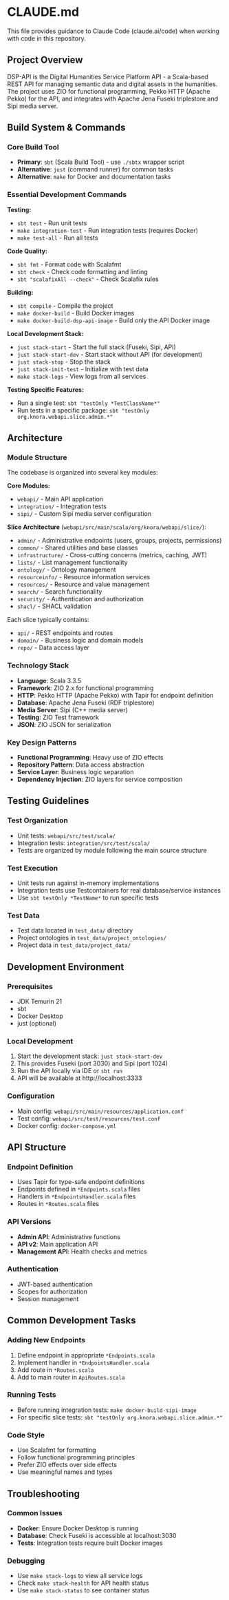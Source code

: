 # CLAUDE.md

This file provides guidance to Claude Code (claude.ai/code) when working with code in this repository.

## Project Overview

DSP-API is the Digital Humanities Service Platform API - a Scala-based REST API for managing semantic data and digital assets in the humanities. 
The project uses ZIO for functional programming, Pekko HTTP (Apache Pekko) for the API, and integrates with Apache Jena Fuseki triplestore and Sipi media server.

## Build System & Commands

### Core Build Tool
- **Primary**: `sbt` (Scala Build Tool) - use `./sbtx` wrapper script
- **Alternative**: `just` (command runner) for common tasks
- **Alternative**: `make` for Docker and documentation tasks

### Essential Development Commands

**Testing:**
- `sbt test` - Run unit tests
- `make integration-test` - Run integration tests (requires Docker)
- `make test-all` - Run all tests

**Code Quality:**
- `sbt fmt` - Format code with Scalafmt
- `sbt check` - Check code formatting and linting
- `sbt "scalafixAll --check"` - Check Scalafix rules

**Building:**
- `sbt compile` - Compile the project
- `make docker-build` - Build Docker images
- `make docker-build-dsp-api-image` - Build only the API Docker image

**Local Development Stack:**
- `just stack-start` - Start the full stack (Fuseki, Sipi, API)
- `just stack-start-dev` - Start stack without API (for development)
- `just stack-stop` - Stop the stack
- `just stack-init-test` - Initialize with test data
- `make stack-logs` - View logs from all services

**Testing Specific Features:**
- Run a single test: `sbt "testOnly *TestClassName*"`
- Run tests in a specific package: `sbt "testOnly org.knora.webapi.slice.admin.*"`

## Architecture

### Module Structure
The codebase is organized into several key modules:

**Core Modules:**
- `webapi/` - Main API application
- `integration/` - Integration tests
- `sipi/` - Custom Sipi media server configuration

**Slice Architecture** (`webapi/src/main/scala/org/knora/webapi/slice/`):
- `admin/` - Administrative endpoints (users, groups, projects, permissions)
- `common/` - Shared utilities and base classes
- `infrastructure/` - Cross-cutting concerns (metrics, caching, JWT)
- `lists/` - List management functionality
- `ontology/` - Ontology management
- `resourceinfo/` - Resource information services
- `resources/` - Resource and value management
- `search/` - Search functionality
- `security/` - Authentication and authorization
- `shacl/` - SHACL validation

Each slice typically contains:
- `api/` - REST endpoints and routes
- `domain/` - Business logic and domain models
- `repo/` - Data access layer

### Technology Stack
- **Language**: Scala 3.3.5
- **Framework**: ZIO 2.x for functional programming
- **HTTP**: Pekko HTTP (Apache Pekko) with Tapir for endpoint definition
- **Database**: Apache Jena Fuseki (RDF triplestore)
- **Media Server**: Sipi (C++ media server)
- **Testing**: ZIO Test framework
- **JSON**: ZIO JSON for serialization

### Key Design Patterns
- **Functional Programming**: Heavy use of ZIO effects
- **Repository Pattern**: Data access abstraction
- **Service Layer**: Business logic separation
- **Dependency Injection**: ZIO layers for service composition

## Testing Guidelines

### Test Organization
- Unit tests: `webapi/src/test/scala/`
- Integration tests: `integration/src/test/scala/` 
- Tests are organized by module following the main source structure

### Test Execution
- Unit tests run against in-memory implementations
- Integration tests use Testcontainers for real database/service instances
- Use `sbt testOnly *TestName*` to run specific tests

### Test Data
- Test data located in `test_data/` directory
- Project ontologies in `test_data/project_ontologies/`
- Project data in `test_data/project_data/`

## Development Environment

### Prerequisites
- JDK Temurin 21
- sbt
- Docker Desktop
- just (optional)

### Local Development
1. Start the development stack: `just stack-start-dev`
2. This provides Fuseki (port 3030) and Sipi (port 1024)
3. Run the API locally via IDE or `sbt run`
4. API will be available at http://localhost:3333

### Configuration
- Main config: `webapi/src/main/resources/application.conf`
- Test config: `webapi/src/test/resources/test.conf`
- Docker config: `docker-compose.yml`

## API Structure

### Endpoint Definition
- Uses Tapir for type-safe endpoint definitions
- Endpoints defined in `*Endpoints.scala` files
- Handlers in `*EndpointsHandler.scala` files
- Routes in `*Routes.scala` files

### API Versions
- **Admin API**: Administrative functions
- **API v2**: Main application API
- **Management API**: Health checks and metrics

### Authentication
- JWT-based authentication
- Scopes for authorization
- Session management

## Common Development Tasks

### Adding New Endpoints
1. Define endpoint in appropriate `*Endpoints.scala`
2. Implement handler in `*EndpointsHandler.scala`
3. Add route in `*Routes.scala`
4. Add to main router in `ApiRoutes.scala`

### Running Tests
- Before running integration tests: `make docker-build-sipi-image`
- For specific slice tests: `sbt "testOnly org.knora.webapi.slice.admin.*"`

### Code Style
- Use Scalafmt for formatting
- Follow functional programming principles
- Prefer ZIO effects over side effects
- Use meaningful names and types

## Troubleshooting

### Common Issues
- **Docker**: Ensure Docker Desktop is running
- **Database**: Check Fuseki is accessible at localhost:3030
- **Tests**: Integration tests require built Docker images

### Debugging
- Use `make stack-logs` to view all service logs
- Check `make stack-health` for API health status
- Use `make stack-status` to see container status